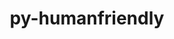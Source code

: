 ---
title: "py-humanfriendly"
layout: cache
categories: [package, v0.23.1]
meta: {"compilers": ["gcc@=7.3.1", "gcc@=7.5.0"], "num_specs": 5, "num_specs_by_stack": {"aws-isc": 1, "aws-isc-aarch64": 2, "radiuss": 2, "root": 5}, "oss": ["amzn2", "ubuntu18.04"], "platforms": ["linux"], "stacks": ["aws-isc", "aws-isc-aarch64", "radiuss", "root"], "targets": ["aarch64", "neoverse_n1", "x86_64_v3"], "versions": ["10.0"]}
spec_details: [{"compiler": "gcc@=7.3.1", "hash": "5dv7blfo47adbztvc6hazjdq4fdtzp5v", "os": "amzn2", "platform": "linux", "size": "-", "stacks": ["aws-isc-aarch64", "root"], "tarball": "https://binaries.spack.io/v0.23.1/build_cache/linux-amzn2-aarch64/gcc-7.3.1/py-humanfriendly-10.0/linux-amzn2-aarch64-gcc-7.3.1-py-humanfriendly-10.0-5dv7blfo47adbztvc6hazjdq4fdtzp5v.spack", "target": "aarch64", "variants": ["build_system=python_pip"], "versions": ["10.0"]}, {"compiler": "gcc@=7.3.1", "hash": "xnmd4td6s5pxevmay3ddygkfwf24inan", "os": "amzn2", "platform": "linux", "size": "-", "stacks": ["aws-isc-aarch64", "root"], "tarball": "https://binaries.spack.io/v0.23.1/build_cache/linux-amzn2-neoverse_n1/gcc-7.3.1/py-humanfriendly-10.0/linux-amzn2-neoverse_n1-gcc-7.3.1-py-humanfriendly-10.0-xnmd4td6s5pxevmay3ddygkfwf24inan.spack", "target": "neoverse_n1", "variants": ["build_system=python_pip"], "versions": ["10.0"]}, {"compiler": "gcc@=7.3.1", "hash": "lls2f32jhoyfixysmz7ujof5qbsjd2ok", "os": "amzn2", "platform": "linux", "size": "-", "stacks": ["aws-isc", "root"], "tarball": "https://binaries.spack.io/v0.23.1/build_cache/linux-amzn2-x86_64_v3/gcc-7.3.1/py-humanfriendly-10.0/linux-amzn2-x86_64_v3-gcc-7.3.1-py-humanfriendly-10.0-lls2f32jhoyfixysmz7ujof5qbsjd2ok.spack", "target": "x86_64_v3", "variants": ["build_system=python_pip"], "versions": ["10.0"]}, {"compiler": "gcc@=7.5.0", "hash": "ogwr74prx7vjh2rkghymatjsgcgzdxme", "os": "ubuntu18.04", "platform": "linux", "size": "-", "stacks": ["radiuss", "root"], "tarball": "https://binaries.spack.io/v0.23.1/build_cache/linux-ubuntu18.04-x86_64_v3/gcc-7.5.0/py-humanfriendly-10.0/linux-ubuntu18.04-x86_64_v3-gcc-7.5.0-py-humanfriendly-10.0-ogwr74prx7vjh2rkghymatjsgcgzdxme.spack", "target": "x86_64_v3", "variants": ["build_system=python_pip"], "versions": ["10.0"]}, {"compiler": "gcc@=7.5.0", "hash": "x7w3jmlb63nzuqvykj4iiqhaewf3hhcg", "os": "ubuntu18.04", "platform": "linux", "size": "-", "stacks": ["radiuss", "root"], "tarball": "https://binaries.spack.io/v0.23.1/build_cache/linux-ubuntu18.04-x86_64_v3/gcc-7.5.0/py-humanfriendly-10.0/linux-ubuntu18.04-x86_64_v3-gcc-7.5.0-py-humanfriendly-10.0-x7w3jmlb63nzuqvykj4iiqhaewf3hhcg.spack", "target": "x86_64_v3", "variants": ["build_system=python_pip"], "versions": ["10.0"]}]
---